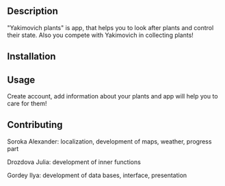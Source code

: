 ## Description
"Yakimovich plants" is app, that helps you to look after plants and control their state. Also you compete with Yakimovich in collecting plants!

## Installation

## Usage
Create account, add information about your plants and app will help you to care for them!

## Contributing

Soroka Alexander: localization, development of maps, weather, progress part

Drozdova Julia: development of inner functions

Gordey Ilya: development of data bases, interface, presentation

